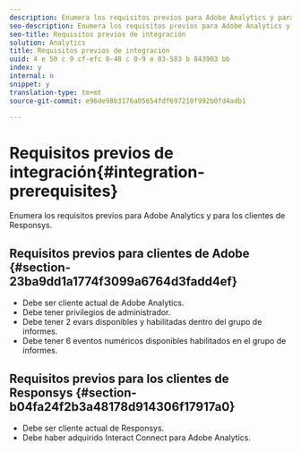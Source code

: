 ```yaml
---
description: Enumera los requisitos previos para Adobe Analytics y para los clientes de Responsys.
seo-description: Enumera los requisitos previos para Adobe Analytics y para los clientes de Responsys.
seo-title: Requisitos previos de integración
solution: Analytics
title: Requisitos previos de integración
uuid: 4 e 50 c 9 cf-efc 8-48 c 0-9 e 03-583 b 843903 bb
index: y
internal: n
snippet: y
translation-type: tm+mt
source-git-commit: e96de98b3176a05654fdf697210f992b0fd4adb1

---
```



# Requisitos previos de integración{#integration-prerequisites}

Enumera los requisitos previos para Adobe Analytics y para los clientes de Responsys.

## Requisitos previos para clientes de Adobe {#section-23ba9dd1a1774f3099a6764d3fadd4ef}

* Debe ser cliente actual de Adobe Analytics.
* Debe tener privilegios de administrador.
* Debe tener 2 evars disponibles y habilitadas dentro del grupo de informes.
* Debe tener 6 eventos numéricos disponibles habilitados en el grupo de informes.

## Requisitos previos para los clientes de Responsys {#section-b04fa24f2b3a48178d914306f17917a0}

* Debe ser cliente actual de Responsys.
* Debe haber adquirido Interact Connect para Adobe Analytics.

